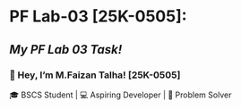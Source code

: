 # **PF Lab-03 [25K-0505]**:
## ***My PF Lab 03 Task!***
### 👋 Hey, I’m M.Faizan Talha! [25K-0505]
🎓 BSCS Student | 💻 Aspiring Developer | 🚀 Problem Solver

